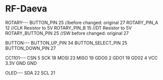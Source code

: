 # RF-Daeva

ROTARY---
BUTTON_PIN 25    //before changed: original 27
ROTARY_PIN_A 12     //CLK Resistor to 5V
ROTARY_PIN_B 15     //DT Resistor to 5V
ROTARY_BUTTON_PIN 25  //SW before changed: original 27

BUTTON---
BUTTON_UP_PIN 34 
BUTTON_SELECT_PIN 25
BUTTON_DOWN_PIN 27 

CC1101---
CSN 5
SCK 18
MOSI 23
MISO 19
GDO0 2
GDO1 19
GD02 4 
VCC 3.3V
GND GND

OLED---
SDA 22
SCL 21
